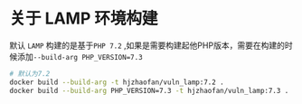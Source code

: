 # 关于 LAMP 环境构建

默认 `LAMP` 构建的是基于`PHP 7.2` ,如果是需要构建起他PHP版本，需要在构建的时候添加`--build-arg PHP_VERSION=7.3`

```bash
# 默认为7.2
docker build --build-arg -t hjzhaofan/vuln_lamp:7.2 .
docker build --build-arg PHP_VERSION=7.3 -t hjzhaofan/vuln_lamp:7.3 .
```
